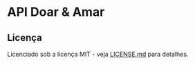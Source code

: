 # API Doar & Amar

## Licença
Licenciado sob a licença MIT - veja [LICENSE.md](LICENSE.md) para detalhes.